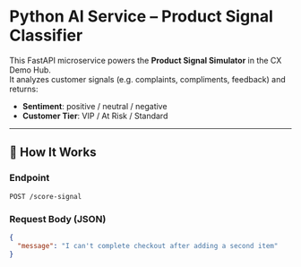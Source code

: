 # Python AI Service – Product Signal Classifier

This FastAPI microservice powers the **Product Signal Simulator** in the CX Demo Hub.  
It analyzes customer signals (e.g. complaints, compliments, feedback) and returns:

- **Sentiment**: positive / neutral / negative  
- **Customer Tier**: VIP / At Risk / Standard

---

## 🚀 How It Works

### Endpoint
`POST /score-signal`

### Request Body (JSON)
```json
{
  "message": "I can't complete checkout after adding a second item"
}
